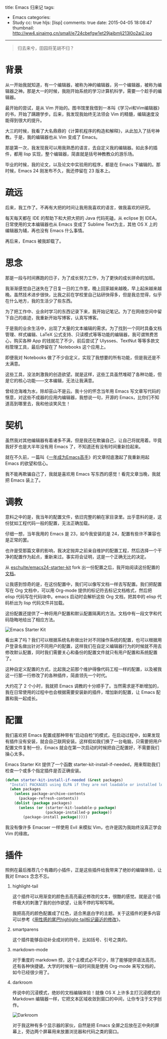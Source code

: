 title: Emacs 归来记
tags:
  - Emacs
categories:
  - Study
cc: true
hljs: [lisp]
comments: true
date: 2015-04-05 18:08:47
thumbnail: http://ww4.sinaimg.cn/small/e724cbefgw1et29jaibmlj213l0o2aj2.jpg
---

> 归去来兮，田园将芜胡不归？

# 背景 #

从一开始我就知道，有一个编辑器，被称为神的编辑器，另一个编辑器，被称为编辑器之神。那是大一的时候，我刚开始系统的学习计算机科学，需要一个趁手的编辑器。

最开始的尝试，是从 Vim 开始的。图书馆里我借到一本叫《学习vi和Vim编辑器》的书，开始了蹒跚学步。后来，我发现我始终无法领会 Vim 的精髓，编辑速度没能得到很大的提升。

大三的时候，我看了大名鼎鼎的《计算机程序的构造和解释》，从此加入了括号神教。于是，我的编辑器也从 Vim 变成了 Emacs。

<!-- more -->

那是第一次，我发现我可以用我熟悉的语言，去自定义我的编辑器。如此多的插件，都用 lisp 实现，整个编辑器，简直就是括号神教教众的游乐场。

毕业的时候，我的论文，以及论文中实验用的程序，都是在 Emacs 下编辑的。那时候，Emacs 24 刚发布不久，我还停留在 23 版本上。

# 疏远 #

后来，我工作了。不再有大把的时间让我用我喜欢的语言，做我喜欢的研究。

每天每天都在 IDE 的帮助下和大把大把的 Java 代码死磕，从 eclipse 到 IDEA。日常使用的文本编辑器也从 Emacs 变成了 Sublime Text为主，其他 OS X 上的编辑器为辅，再也没有 Emacs 什么事情。

再后来，Emacs 被我卸载了。

# 思念 #

那是一段与时间赛跑的日子，为了成长努力工作，为了更快的成长拼命的加班。

我渐渐感觉自己迷失在了日复一日的工作里，晚上回家越来越晚，早上起床越来越晚。虽然技术进步很快，比我之前在学校里自己钻研快得多，但是我总觉得，似乎在什么地方，我的生活少了些东西。

为了把工作中、业余时学习的东西记录下来，我开始记笔记。为了在网络空间中留下自己的痕迹，我重新开始写博客，认真写博客。

于是我的业余生活中，出现了大量的文本编辑的需求。为了找到一个同时具备文档管理、样式编辑、LaTeX 公式支持、只读模式等等功能的编辑器，我可谓煞费苦心，购买各种 App 的钱就花了不少，前后尝试了 Ulysses、TextNut 等等多款文档管理工具，最后停留在了 Notebooks 这个应用上。

即便我对 Notebooks 做了不少自定义，实现了我想要的所有功能，但是我还是不太满意。

这些工具，没法刺激我的创造欲望。就是这样，这些工具虽然堆砌了各种功能，但是它的核心功能——文本编辑，无法让我满意。

曾经沧海难为水，除却巫山不是云。我十分的怀念当年用 Emacs 写文章写代码的惬意，对这些不成器的应用内编辑器，我想说一句，开源的 Emacs，比你们不知道高到哪里去，我和他谈笑风生！

# 契机 #

虽然我对其他编辑器有着诸多不满，但是我还在欺骗自己，让自己将就用着。毕竟我好歹也是大半年没有用 Emacs 了，不知道还有没有时间重新捡起来。

就在不久前，一篇叫《[一年成为Emacs高手][1]》的文章彻底激起了我重新用起 Emacs 的欲望和信心。

我不能再欺骗自己了，我就是喜欢用 Emacs 写东西的感觉！看完文章当晚，我就把 Emacs 装上了。

# 调教 #

意料之中的是，我当年的配置文件，依旧完整的躺在家目录里。出乎意料的是，这份犹如工程代码一般的配置，无法正确加载。

仔细一想，当年我用的 Emacs 是 23，如今我安装的是 24，配置有些许不兼容也是正常的罢。

也许是受那篇文章的影响，我决定抛弃之前亲自维护的配置工程，然后选择一个干净的配置作为起点，重新来过。事实将会证明，这是一个正确无比的决定。

从 [eschulte/emacs24-starter-kit][2] fork 出一份配置之后，我开始阅读这份配置的[文档][3]。

让我感到惊奇的是，在这份配置中，我们可以像写文档一样去写配置。我们把配置写在 Org 文档中，可以用 Org-mode 提供的标记符去标记文档格式，然后把 elisp 代码写在代码块中。emacs 启动时会解析这些 Org 文档，把其中的 elisp 代码析出为 lisp 代码文件并加载。

这份配置还提供了一种将用户配置和默认配置隔离的方法。文档中有一段文字和代码隐晦地给出了相应方法。

![Emacs Starter Kit](http://ww4.sinaimg.cn/large/e724cbefgw1et29k8bw67j20k30fo41z.jpg)

看出来了吗？我们可以根据系统名称做出针对不同操作系统的配置，也可以根据用户登录名做出针对不同用户的配置，这样我们在自定义编辑器行为的时候就不用去修改默认配置，同时我们需要关心和备份的配置文件就只有用户配置和系统配置了。

这种自定义配置的方式，比起我之前那个维护得像代码工程一样的配置，以及被我这一行那一行修改了的各种插件，简直领先一个时代。

大约花了 2 个小时，我就把 Emacs 调教的十分顺手了。当然需求是不断增加的，我在日常使用的过程中也会根据需要安装新的插件，增加新的配置，让 Emacs 配置和我一起成长。

# 配置 #

我们喜欢把 Emacs 配置成那种带有“启动自检”的模式，在启动过程中，如果发现有插件没有安装，就会自己联网安装。这样假如我们换了一台电脑，只需要把用户配置文件复制一份，Emacs 就会在第一次启动的时候把自己配置好，不需要我们操心太多。

Emacs Starter Kit 提供了一个函数 starter-kit-install-if-needed，用来帮助我们检查一个或多个指定插件是否正确安装。

```lisp
(defun starter-kit-install-if-needed (&rest packages)
  "Install PACKAGES using ELPA if they are not loadable or installed locally."
  (when packages
    (unless package-archive-contents
      (package-refresh-contents))
    (dolist (package packages)
      (unless (or (starter-kit-loadable-p package)
                  (package-installed-p package))
        (package-install package)))))
```

我没有像许多 Emacser 一样使用 Evil 来模拟 Vim，也许是因为我始终没真正学会 Vim 的缘故。

# 插件 #

照例在最后推荐几个有趣的小插件，正是这些插件给我带来了绝妙的编辑体验，让我对 Emacs 念念不忘。

1. highlight-tail 

   这个插件可以用渐变的颜色去高亮最近修改的文本，很酷的感觉。就是这个插件极大的刺激了我的创作欲望，让我不停的写啊写啊。
   
   我把高亮的颜色配置成了红色，适合黑底白字的主题。关于这插件的更多内容可以参考《[用性感的尾巴highlight-tail标记最近的修改][4]》。

2. smartparens

   这个插件能够自动补全成对的符号，比如括号、引号之类的。

3. markdown-mode

   对于重度的 markdown 控，这个主模式必不可少，除了能够提供语法高亮，还有各种快捷键。大学的时候有一段时间我是使用 Org-mode 来写文档的，如今已经很少用了。

4. darkroom

   传说中的沉浸模式，绝妙的文档编辑体验！就像 OS X 上许多主打沉浸模式的 Markdown 编辑器一样，它把文本区域收敛到窗口的中间，让你专注于文字创作。

   ![Darkroom](http://ww4.sinaimg.cn/large/e724cbefgw1et29jaibmlj213l0o2aj2.jpg)
   
   对于我这种有多个显示器的家伙，自然是把 Emacs 全屏之后放在正中央的屏幕上，旁边两个屏幕用来放置浏览器和代码之类的窗口。


[1]: http://blog.binchen.org/posts/yi-nian-cheng-wei-emacs-gao-shou-xiang-shen-yi-yang-shi-yong-bian-ji-qi.html
[2]: https://github.com/eschulte/emacs24-starter-kit
[3]: http://eschulte.github.io/emacs24-starter-kit/
[4]: http://emacser.com/highlight-tail.htm
